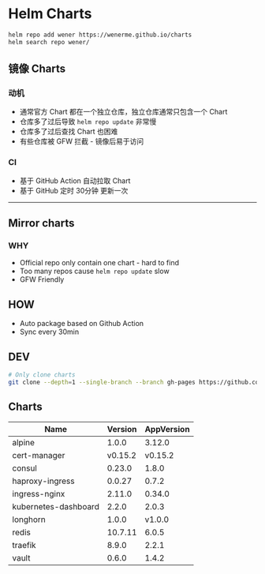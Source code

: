 # Helm Charts

```bash
helm repo add wener https://wenerme.github.io/charts
helm search repo wener/
```

## 镜像 Charts
### 动机
* 通常官方 Chart 都在一个独立仓库，独立仓库通常只包含一个 Chart
* 仓库多了过后导致 `helm repo update` 非常慢
* 仓库多了过后查找 Chart 也困难
* 有些仓库被 GFW 拦截 - 镜像后易于访问

### CI
* 基于 GitHub Action 自动拉取 Chart
* 基于 GitHub 定时 30分钟 更新一次

---

## Mirror charts
### WHY
* Official repo only contain one chart - hard to find
* Too many repos cause `helm repo update` slow
* GFW Friendly

## HOW
* Auto package based on Github Action
* Sync every 30min

## DEV

```bash
# Only clone charts
git clone --depth=1 --single-branch --branch gh-pages https://github.com/wenerme/charts charts
```

## Charts
Name | Version | AppVersion
-----|---------|-----------
alpine | 1.0.0 | 3.12.0
cert-manager | v0.15.2 | v0.15.2
consul | 0.23.0 | 1.8.0
haproxy-ingress | 0.0.27 | 0.7.2
ingress-nginx | 2.11.0 | 0.34.0
kubernetes-dashboard | 2.2.0 | 2.0.3
longhorn | 1.0.0 | v1.0.0
redis | 10.7.11 | 6.0.5
traefik | 8.9.0 | 2.2.1
vault | 0.6.0 | 1.4.2
